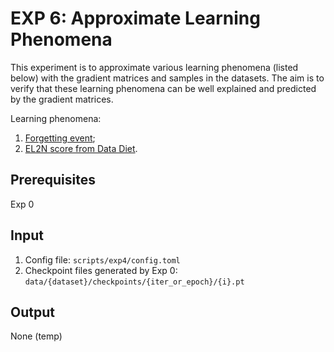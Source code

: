 # EXP 6: Approximate Learning Phenomena

This experiment is to approximate various learning phenomena (listed below) with the gradient matrices and samples in the datasets.
The aim is to verify that these learning phenomena can be well explained and predicted by the gradient matrices.

Learning phenomena:

1. [Forgetting event](https://arxiv.org/abs/1812.05159);
2. [EL2N score from Data Diet](https://arxiv.org/abs/2107.07075).

## Prerequisites

Exp 0

## Input

1. Config file: `scripts/exp4/config.toml`
2. Checkpoint files generated by Exp 0: `data/{dataset}/checkpoints/{iter_or_epoch}/{i}.pt`

## Output

None (temp)

